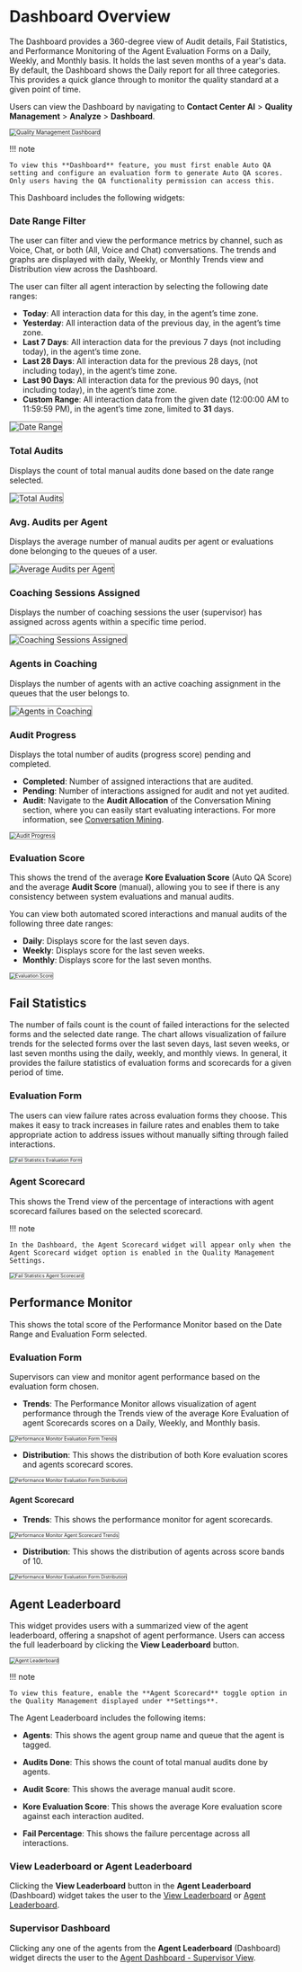 # Dashboard Overview

The Dashboard provides a 360-degree view of Audit details, Fail Statistics, and Performance Monitoring of the Agent Evaluation Forms on a Daily, Weekly, and Monthly basis. It holds the last seven months of a year's data. By default, the Dashboard shows the Daily report for all three categories. This provides a quick glance through to monitor the quality standard at a given point of time.

Users can view the Dashboard by navigating to **Contact Center AI** > **Quality Management** > **Analyze** > **Dashboard**.  

<img src="../dashboard/images/qm-dashboard.png" alt="Quality Management Dashboard" title="Quality Management Dashboard" style="border: 1px solid gray; zoom:70%;">

!!! note

    To view this **Dashboard** feature, you must first enable Auto QA setting and configure an evaluation form to generate Auto QA scores. Only users having the QA functionality permission can access this.

This Dashboard includes the following widgets:

### Date Range Filter
The user can filter and view the performance metrics by channel, such as Voice, Chat, or both (All, Voice and Chat) conversations. The trends and graphs are displayed with daily, Weekly, or Monthly Trends view and Distribution view across the Dashboard.

The user can filter all agent interaction by selecting the following date ranges:

* **Today**: All interaction data for this day, in the agent’s time zone.
* **Yesterday**: All interaction data of the previous day, in the agent’s time zone.
* **Last 7 Days**: All interaction data for the previous 7 days (not including today), in the agent’s time zone.
* **Last 28 Days**: All interaction data for the previous 28 days, (not including today), in the agent’s time zone.
* **Last 90 Days**: All interaction data for the previous 90 days, (not including today), in the agent’s time zone.
* **Custom Range**: All interaction data from the given date (12:00:00 AM to 11:59:59 PM), in the agent’s time zone, limited to **31** days.

<img src="../dashboard/images/date-range-filter.png" alt="Date Range" title="Date Range" style="border: 1px solid gray; zoom:100%;">

### Total Audits
Displays the count of total manual audits done based on the date range selected.  

<img src="../dashboard/images/total-audits.png" alt="Total Audits" title="Total Audits" style="border: 1px solid gray; zoom:100%;">

### Avg. Audits per Agent
Displays the average number of manual audits per agent or evaluations done belonging to the queues of a user.

<img src="../dashboard/images/avg-audits-per-agent.png" alt="Average Audits per Agent" title="Average Audits per Agent" style="border: 1px solid gray; zoom:100%;">

### Coaching Sessions Assigned
Displays the number of coaching sessions the user (supervisor) has assigned across agents within a specific time period.

<img src="../dashboard/images/coaching-sesssions-assigned.png" alt="Coaching Sessions Assigned" title="Coaching Sessions Assigned" style="border: 1px solid gray; zoom:100%;">

### Agents in Coaching
Displays the number of agents with an active coaching assignment in the queues that the user belongs to.  

<img src="../dashboard/images/agents-in-coaching.png" alt="Agents in Coaching" title="Agents in Coaching" style="border: 1px solid gray; zoom:100%;">

### Audit Progress
Displays the total number of audits (progress score) pending and completed.

* **Completed**: Number of assigned interactions that are audited.
* **Pending**: Number of interactions assigned for audit and not yet audited.
* **Audit**: Navigate to the **Audit Allocation** of the Conversation Mining section, where you can easily start evaluating interactions. For more information, see [Conversation Mining](../analyze/conversation-mining.md).

<img src="../dashboard/images/audit-progress.png" alt="Audit Progress" title="Audit Progress" style="border: 1px solid gray; zoom:70%;">

### Evaluation Score 
This shows the trend of the average **Kore Evaluation Score** (Auto QA Score) and the average **Audit Score** (manual), allowing you to see if there is any consistency between system evaluations and manual audits. 

You can view both automated scored interactions and manual audits of the following three date ranges:  

* **Daily**: Displays score for the last seven days.
* **Weekly**: Displays score for the last seven weeks.
* **Monthly**: Displays score for the last seven months.
  
<img src="../dashboard/images/evaluation-score.png" alt="Evaluation Score" title="Evaluation Score" style="border: 1px solid gray; zoom:60%;">

## Fail Statistics
The number of fails count is the count of failed interactions for the selected forms and the selected date range. The chart allows visualization of failure trends for the selected forms over the last seven days, last seven weeks, or last seven months using the daily, weekly, and monthly views. In general, it provides the failure statistics of evaluation forms and scorecards for a given period of time.

### Evaluation Form
The users can view failure rates across evaluation forms they choose. This makes it easy to track increases in failure rates and enables them to take appropriate action to address issues without manually sifting through failed interactions.

<img src="../dashboard/images/fail-stat-evaluation-form.png" alt="Fail Statistics Evaluation Form" title="Fail Statistics Evaluation Form" style="border: 1px solid gray; zoom:60%;">

### Agent Scorecard
This shows the Trend view of the percentage of interactions with agent scorecard failures based on the selected scorecard. 

!!! note

    In the Dashboard, the Agent Scorecard widget will appear only when the Agent Scorecard widget option is enabled in the Quality Management Settings.

<img src="../dashboard/images/fail-stat-agent-scorecard.png" alt="Fail Statistics Agent Scorecard" title="Fail Statistics Agent Scorecard" style="border: 1px solid gray; zoom:60%;">

## Performance Monitor

This shows the total score of the Performance Monitor based on the Date Range and Evaluation Form selected. 

### Evaluation Form
Supervisors can view and monitor agent performance based on the evaluation form chosen.

* **Trends**: The Performance Monitor allows visualization of agent performance through the Trends view of the average Kore Evaluation of agent Scorecards scores on a Daily, Weekly, and Monthly basis.  

<img src="../dashboard/images/performance-monitor-evaluation-form-trends.png" alt="Performance Monitor Evaluation Form Trends" title="Performance Monitor Evaluation Form Trends" style="border: 1px solid gray; zoom:60%;">

* **Distribution**: This shows the distribution of both Kore evaluation scores and agents scorecard scores.

<img src="../dashboard/images/performance-monitor-evaluation-form-distribution.png" alt="Performance Monitor Evaluation Form Distribution" title="Performance Monitor Evaluation Form Distribution" style="border: 1px solid gray; zoom:60%;">

#### Agent Scorecard

* **Trends**: This shows the performance monitor for agent scorecards.

<img src="../dashboard/images/performance-monitor-agent-scorecard-trends.png" alt="Performance Monitor Agent Scorecard Trends" title="Performance Monitor Agent Scorecard Trends" style="border: 1px solid gray; zoom:60%;">

* **Distribution**: This shows the distribution of agents across score bands of 10. 

<img src="../dashboard/images/performance-monitor-agent-scorecard-distribution.png" alt="Performance Monitor Evaluation Form Distribution" title="Performance Monitor Agent Scorecard Distribution" style="border: 1px solid gray; zoom:60%;">

## Agent Leaderboard

This widget provides users with a summarized view of the agent leaderboard, offering a snapshot of agent performance. Users can access the full leaderboard by clicking the **View Leaderboard** button.

<img src="../dashboard/images/agent-leaderboard.png" alt="Agent Leaderboard" title="Agent Leaderboard" style="border: 1px solid gray; zoom:60%;">

!!! note

    To view this feature, enable the **Agent Scorecard** toggle option in the Quality Management displayed under **Settings**.

The Agent Leaderboard includes the following items:

* **Agents**: This shows the agent group name and queue that the agent is tagged.

* **Audits Done**: This shows the count of total manual audits done by agents.

* **Audit Score**: This shows the average manual audit score.

* **Kore Evaluation Score**: This shows the average Kore evaluation score against each interaction audited.

* **Fail Percentage**: This shows the failure percentage across all interactions.

### View Leaderboard or Agent Leaderboard

Clicking the **View Leaderboard** button in the **Agent Leaderboard** (Dashboard) widget takes the user to the [View Leaderboard](../analyze/agent-leaderboard.md) or [Agent Leaderboard](../analyze/agent-leaderboard.md).

### Supervisor Dashboard

Clicking any one of the agents from the **Agent Leaderboard** (Dashboard) widget directs the user to the [Agent Dashboard - Supervisor View](./agent-dashboard-supervisor-view.md).  

